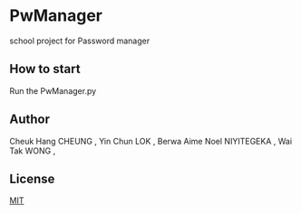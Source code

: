 # PwManager

school project for Password manager

## How to start

Run the PwManager.py

## Author

Cheuk Hang CHEUNG ,
Yin Chun LOK ,
Berwa Aime Noel NIYITEGEKA ,
Wai Tak WONG ,

## License
[MIT](https://choosealicense.com/licenses/mit/)
